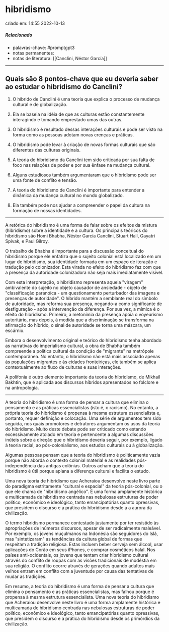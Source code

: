 # hibridismo
criado em: 14:55 2022-10-13

##### Relacionado
- palavras-chave: #promptgpt3 
- notas permanentes: 
- notas de literatura: [[Canclini, Néstor García]]

---
## Quais são 8 pontos-chave que eu deveria saber ao estudar o hibridismo do Canclini?

1. O híbrido de Canclini é uma teoria que explica o processo de mudança cultural e de globalização.

2. Ela se baseia na idéia de que as culturas estão constantemente interagindo e tomando emprestado umas das outras.

3. O hibridismo é resultado dessas interações culturais e pode ser visto na forma como as pessoas adotam novas crenças e práticas.

4. O hibridismo pode levar à criação de novas formas culturais que são diferentes das culturas originais.

5. A teoria do hibridismo da Canclini tem sido criticada por sua falta de foco nas relações de poder e por sua ênfase na mudança cultural.

6. Alguns estudiosos também argumentaram que o hibridismo pode ser uma fonte de conflito e tensão.

7. A teoria do hibridismo de Canclini é importante para entender a dinâmica da mudança cultural no mundo globalizado.

8. Ela também pode nos ajudar a compreender o papel da cultura na formação de nossas identidades.

---


A retórica do hibridismo é uma forma de falar sobre os efeitos da mistura (hibridismo) sobre a identidade e a cultura. Os principais teóricos do hibridismo são Homi Bhabha, Néstor García Canclini, Stuart Hall, Gayatri Spivak, e Paul Gilroy.

O trabalho de Bhabha é importante para a discussão conceitual do hibridismo porque ele enfatiza que o sujeito colonial está localizado em um lugar de hibridismo, sua identidade formada em um espaço de iteração e tradução pelo colonizador. Esta virada no efeito do hibridismo faz com que a presença da autoridade colonizadora não seja mais imediatamente visível.

Com esta interpretação, o hibridismo representa aquela "viragem" ambivalente do sujeito no objeto causador de ansiedade - objeto de "classificação paranóica - um questionamento perturbador das imagens e presenças de autoridade". O híbrido mantém a semblante real do símbolo de autoridade, mas reforma sua presença, negando-a como significante de desfiguração - após a intervenção da diferença. Por sua vez, a mímica é o efeito do hibridismo. Primeiro, a metonímia da presença apóia o voyeurismo autoritário, mas depois, à medida que a discriminação se transforma na afirmação do híbrido, o sinal de autoridade se torna uma máscara, um escárnio.

Embora o desenvolvimento original e teórico do hibridismo tenha abordado as narrativas do imperialismo cultural, a obra de Bhabha também compreende a política cultural da condição de "migrante" na metrópole contemporânea. No entanto, o hibridismo não está mais associado apenas às populações migrantes e às cidades fronteiriças, ele também se aplica contextualmente ao fluxo de culturas e suas interações.

A polifonia é outro elemento importante da teoria do hibridismo, de Mikhail Bakhtin, que é aplicada aos discursos híbridos apresentados no folclore e na antropologia.

---
A teoria do hibridismo é uma forma de pensar a cultura que elimina o pensamento e as práticas essencialistas (isto é, o racismo). No entanto, a própria teoria do hibridismo é propensa à mesma estrutura essencialista e, portanto, requer definição e colocação. Uma série de argumentos tem sido seguida, nos quais promotores e detratores argumentam os usos da teoria do hibridismo. Muito deste debate pode ser criticado como estando excessivamente atolado em teoria e pertencente a algumas discussões inúteis sobre a direção que o hibridismo deveria seguir, por exemplo, ligado à teoria racial, ao pós-colonialismo, aos estudos culturais ou à globalização.

Algumas pessoas pensam que a teoria do hibridismo é politicamente vazia porque não aborda o contexto colonial material e as realidades pós-independência das antigas colônias. Outros acham que a teoria do hibridismo é útil porque aplana a diferença cultural e facilita o estudo.

Uma nova teoria de hibridismo que Acheraiou desenvolve neste livro parte do paradigma estritamente "cultural e espacial" da teoria pós-colonial, ou o que ele chama de "hibridismo angélico". É uma forma amplamente histórica e multicamada de hibridismo centrada nas nebulosas estruturas de poder político, econômico e ideológico, tanto emancipatórias quanto opressivas, que presidem o discurso e a prática do hibridismo desde a a aurora da civilização.

O termo hibridismo permanece contestado justamente por ter resistido às apropriações de inúmeros discursos, apesar de ser radicalmente maleável. Por exemplo, os jovens muçulmanos na Indonésia são seguidores do Islã, mas "sintetizaram" as tendências da cultura global de formas que respeitam a tradição religiosa. Estas incluem beber cerveja sem álcool, usar aplicações do Corão em seus iPhones, e comprar cosméticos halal. Nos países anti-ocidentais, os jovens que tentam criar hibridismo cultural através do conflito de roupas com as visões tradicionais de modéstia em sua religião. O conflito ocorre através de gerações quando adultos mais velhos entram em conflito com a juventude por causa das tentativas de mudar as tradições.

Em resumo, a teoria do hibridismo é uma forma de pensar a cultura que elimina o pensamento e as práticas essencialistas, mas falhou porque é propensa à mesma estrutura essencialista. Uma nova teoria do hibridismo que Acheraiou desenvolve neste livro é uma forma amplamente histórica e multicamada de hibridismo centrada nas nebulosas estruturas de poder político, econômico e ideológico, tanto emancipatórias quanto opressivas, que presidem o discurso e a prática do hibridismo desde os primórdios da civilização.